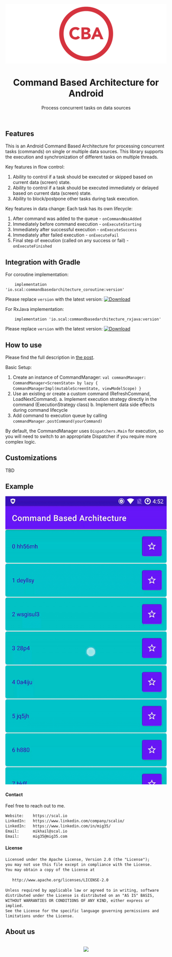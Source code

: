 ![Command Based Architecture](https://raw.githubusercontent.com/scalio/command-based-architecture/master/scalio-cba.svg?sanitize=true)

<h1 align="center">Command Based Architecture for Android</h1>

<p align="center">
  Process concurrent tasks on data sources
</p>

&nbsp;

## Features

This is an Android Command Based Architecture for processing concurrent tasks (commands) on single or multiple data sources. This library supports the execution and synchronization of different tasks on multiple threads.

Key features in flow control:
1. Ability to control if a task should be executed or skipped based on current data (screen) state.
2. Ability to control if a task should be executed immediately or delayed based on current data (screen) state.
3. Ability to block/postpone other tasks during task execution.

Key features in data change:
Each task has its own lifecycle:
1. After command was added to the queue - `onCommandWasAdded`
2. Immediately before command execution - `onExecuteStarting`
3. Immediately after successful execution - `onExecuteSuccess`
4. Immediately after failed execution - `onExecuteFail`
5. Final step of execution (called on any success or fail) - `onExecuteFinished`

## Integration with Gradle

For coroutine implementation:
```
    implementation 'io.scal:commandbasedarchitecture_coroutine:version'
```

Please replace `version` with the latest version: [![Download](https://api.bintray.com/packages/mig35/android-maven/command-based-architecture-coroutine/images/download.svg)](https://bintray.com/mig35/android-maven/command-based-architecture-coroutine/_latestVersion)


For RxJava implementation:
```
    implementation 'io.scal:commandbasedarchitecture_rxjava:version'
```

Please replace `version` with the latest version: [![Download](https://api.bintray.com/packages/mig35/android-maven/command-based-architecture-rxjava/images/download.svg)](https://bintray.com/mig35/android-maven/command-based-architecture-rxjava/_latestVersion)


## How to use

Please find the full description in [the post](https://scal.io/blog/command-based-architecture).

Basic Setup:
1. Create an instance of CommandManager: `val commandManager: CommandManager<ScreenState> by lazy { CommandManagerImpl(mutableScreenState, viewModelScope) }`
2. Use an existing or create a custom command (RefreshCommand, LoadNextCommand).
    a. Implement execution strategy directly in the command (ExecutionStrategy class)
    b. Implement data side effects during command lifecycle
3. Add command to execution queue by calling `commandManager.postCommand(yourCommand)`

By default, the CommandManager uses `Dispatchers.Main` for execution, so you will need to switch to an appropriate Dispatcher if you require more complex logic.


## Customizations

TBD


## Example

![Example](resources/list_details_broadcast.gif "working example")

#### Contact ####

Feel free to reach out to me.

    Website:    https://scal.io
    LinkedIn:   https://www.linkedin.com/company/scalio/
    LinkedIn:   https://www.linkedin.com/in/mig35/
    Email:      mikhail@scal.io
    Email:      mig35@mig35.com

#### License ####

    Licensed under the Apache License, Version 2.0 (the "License");
    you may not use this file except in compliance with the License.
    You may obtain a copy of the License at

       http://www.apache.org/licenses/LICENSE-2.0

    Unless required by applicable law or agreed to in writing, software
    distributed under the License is distributed on an "AS IS" BASIS,
    WITHOUT WARRANTIES OR CONDITIONS OF ANY KIND, either express or implied.
    See the License for the specific language governing permissions and
    limitations under the License.
    
## About us

<p align="center">
    <br/>
    <a href="https://scal.io/">
        <img src="https://raw.githubusercontent.com/scalio/bazel-status/master/assets/scalio-logo.svg?sanitize=true" />
    </a>
    <br/>
</p>
